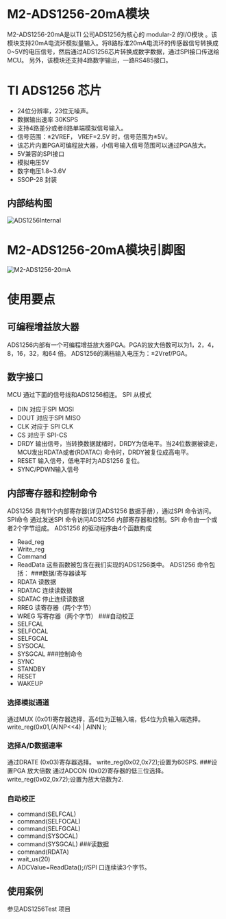 # M2-ADS1256-20mA模块
M2-ADS1256-20mA是以TI 公司ADS1256为核心的 modular-2 的I/O模块 。该模块支持20mA电流环模拟量输入。将8路标准20mA电流环的传感器信号转换成0~5V的电压信号，然后通过ADS1256芯片转换成数字数据，通过SPI接口传送给MCU。
另外，该模块还支持4路数字输出，一路RS485接口。 
 
# TI ADS1256 芯片
+ 24位分辨率，23位无噪声。
+ 数据输出速率 30KSPS
+ 支持4路差分或者8路单端模拟信号输入。
+ 信号范围：±2VREF， VREF=2.5V 时，信号范围为±5V。
+ 该芯片内置PGA可编程放大器，小信号输入信号范围可以通过PGA放大。
+ 5V兼容的SPI接口
+ 模拟电压5V
+ 数字电压1.8~3.6V
+ SSOP-28 封装
## 内部结构图
![ADS1256Internal](https://github.com/modular2/modular2/blob/master/hardware/images/ADS1256Internal.png)
# M2-ADS1256-20mA模块引脚图
 ![M2-ADS1256-20mA](https://github.com/modular2/modular2/blob/master/hardware/images/M2-ADS1256-20mA.png)
 # 使用要点
 ## 可编程增益放大器
ADS1256内部有一个可编程增益放大器PGA。PGA的放大倍数可以为1，2，4，8，16，32，和64 倍。 
  ADS1256的满档输入电压为：±2Vref/PGA。
## 数字接口
MCU 通过下面的信号线和ADS1256相连。 
SPI 从模式
+ DIN 对应于SPI MOSI
+ DOUT 对应于SPI MISO
+ CLK  对应于 SPI CLK
+ CS   对应于 SPI-CS
+ DRDY  输出信号，当转换数据就绪时，DRDY为低电平。当24位数据被读走，MCU发出RDATA或者(RDATAC) 命令时，DRDY被复位成高电平。 
+ RESET 输入信号，低电平时为ADS1256 复位。 
+ SYNC/PDWN输入信号 
## 内部寄存器和控制命令
ADS1256 具有11个内部寄存器(详见ADS1256 数据手册），通过SPI 命令访问。 
SPI命令 
通过发送SPI 命令访问ADS1256 内部寄存器和控制。SPI 命令由一个或者2个字节组成。
ADS1256 的驱动程序由4个函数构成
+ Read_reg
+ Write_reg
+ Command
+ ReadData
这些函数被包含在我们实现的ADS1256类中。
ADS1256 命令包括： 
###数据/寄存器读写
+ RDATA 读数据
+ RDATAC 连续读数据
+ SDATAC 停止连续读数据
+ RREG   读寄存器（两个字节）
+ WREG   写寄存器（两个字节）
###自动校正
+ SELFCAL
+ SELFOCAL
+ SELFGCAL
+ SYSOCAL
+ SYSGCAL
###控制命令
+ SYNC
+ STANDBY
+ RESET
+ WAKEUP
### 选择模拟通道
通过MUX (0x01)寄存器选择，高4位为正输入端，低4位为负输入端选择。 
write_reg(0x01,(AINP<<4) | AINN );
### 选择A/D数据速率
通过DRATE (0x03)寄存器选择。
 write_reg(0x02,0x72);设置为60SPS.
###设置PGA 放大倍数
通过ADCON (0x02)寄存器的低三位选择。
write_reg(0x02,0x72);设置为放大倍数为2.
### 自动校正
+ command(SELFCAL)
+ command(SELFOCAL)
+ command(SELFGCAL)
+ command(SYSOCAL)
+ command(SYSGCAL)
###读数据
+ command(RDATA)
+ wait_us(20)
+ ADCValue=ReadData();//SPI 口连续读3个字节。
 
## 使用案例
参见ADS1256Test 项目


   


